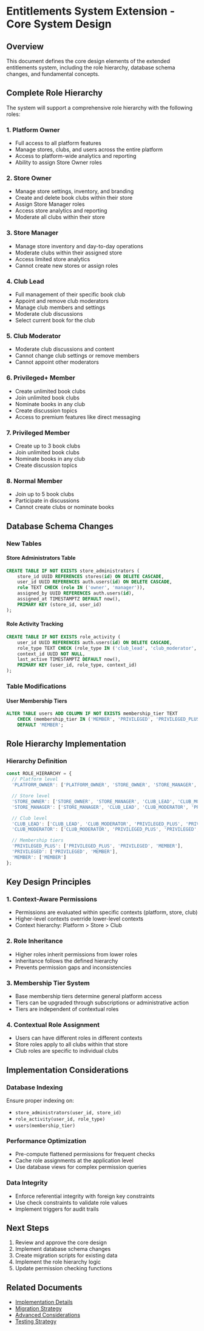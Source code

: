 # Entitlements System Extension - Core System Design

## Overview

This document defines the core design elements of the extended entitlements system, including the role hierarchy, database schema changes, and fundamental concepts.

## Complete Role Hierarchy

The system will support a comprehensive role hierarchy with the following roles:

### 1. Platform Owner
- Full access to all platform features
- Manage stores, clubs, and users across the entire platform
- Access to platform-wide analytics and reporting
- Ability to assign Store Owner roles

### 2. Store Owner
- Manage store settings, inventory, and branding
- Create and delete book clubs within their store
- Assign Store Manager roles
- Access store analytics and reporting
- Moderate all clubs within their store

### 3. Store Manager
- Manage store inventory and day-to-day operations
- Moderate clubs within their assigned store
- Access limited store analytics
- Cannot create new stores or assign roles

### 4. Club Lead
- Full management of their specific book club
- Appoint and remove club moderators
- Manage club members and settings
- Moderate club discussions
- Select current book for the club

### 5. Club Moderator
- Moderate club discussions and content
- Cannot change club settings or remove members
- Cannot appoint other moderators

### 6. Privileged+ Member
- Create unlimited book clubs
- Join unlimited book clubs
- Nominate books in any club
- Create discussion topics
- Access to premium features like direct messaging

### 7. Privileged Member
- Create up to 3 book clubs
- Join unlimited book clubs
- Nominate books in any club
- Create discussion topics

### 8. Normal Member
- Join up to 5 book clubs
- Participate in discussions
- Cannot create clubs or nominate books

## Database Schema Changes

### New Tables

#### Store Administrators Table
```sql
CREATE TABLE IF NOT EXISTS store_administrators (
    store_id UUID REFERENCES stores(id) ON DELETE CASCADE,
    user_id UUID REFERENCES auth.users(id) ON DELETE CASCADE,
    role TEXT CHECK (role IN ('owner', 'manager')),
    assigned_by UUID REFERENCES auth.users(id),
    assigned_at TIMESTAMPTZ DEFAULT now(),
    PRIMARY KEY (store_id, user_id)
);
```

#### Role Activity Tracking
```sql
CREATE TABLE IF NOT EXISTS role_activity (
    user_id UUID REFERENCES auth.users(id) ON DELETE CASCADE,
    role_type TEXT CHECK (role_type IN ('club_lead', 'club_moderator', 'store_owner', 'store_manager')),
    context_id UUID NOT NULL,
    last_active TIMESTAMPTZ DEFAULT now(),
    PRIMARY KEY (user_id, role_type, context_id)
);
```

### Table Modifications

#### User Membership Tiers
```sql
ALTER TABLE users ADD COLUMN IF NOT EXISTS membership_tier TEXT
    CHECK (membership_tier IN ('MEMBER', 'PRIVILEGED', 'PRIVILEGED_PLUS'))
    DEFAULT 'MEMBER';
```

## Role Hierarchy Implementation

### Hierarchy Definition
```typescript
const ROLE_HIERARCHY = {
  // Platform level
  'PLATFORM_OWNER': ['PLATFORM_OWNER', 'STORE_OWNER', 'STORE_MANAGER', 'CLUB_LEAD', 'CLUB_MODERATOR', 'PRIVILEGED_PLUS', 'PRIVILEGED', 'MEMBER'],

  // Store level
  'STORE_OWNER': ['STORE_OWNER', 'STORE_MANAGER', 'CLUB_LEAD', 'CLUB_MODERATOR', 'PRIVILEGED_PLUS', 'PRIVILEGED', 'MEMBER'],
  'STORE_MANAGER': ['STORE_MANAGER', 'CLUB_LEAD', 'CLUB_MODERATOR', 'PRIVILEGED_PLUS', 'PRIVILEGED', 'MEMBER'],

  // Club level
  'CLUB_LEAD': ['CLUB_LEAD', 'CLUB_MODERATOR', 'PRIVILEGED_PLUS', 'PRIVILEGED', 'MEMBER'],
  'CLUB_MODERATOR': ['CLUB_MODERATOR', 'PRIVILEGED_PLUS', 'PRIVILEGED', 'MEMBER'],

  // Membership tiers
  'PRIVILEGED_PLUS': ['PRIVILEGED_PLUS', 'PRIVILEGED', 'MEMBER'],
  'PRIVILEGED': ['PRIVILEGED', 'MEMBER'],
  'MEMBER': ['MEMBER']
};
```

## Key Design Principles

### 1. Context-Aware Permissions
- Permissions are evaluated within specific contexts (platform, store, club)
- Higher-level contexts override lower-level contexts
- Context hierarchy: Platform > Store > Club

### 2. Role Inheritance
- Higher roles inherit permissions from lower roles
- Inheritance follows the defined hierarchy
- Prevents permission gaps and inconsistencies

### 3. Membership Tier System
- Base membership tiers determine general platform access
- Tiers can be upgraded through subscriptions or administrative action
- Tiers are independent of contextual roles

### 4. Contextual Role Assignment
- Users can have different roles in different contexts
- Store roles apply to all clubs within that store
- Club roles are specific to individual clubs

## Implementation Considerations

### Database Indexing
Ensure proper indexing on:
- `store_administrators(user_id, store_id)`
- `role_activity(user_id, role_type)`
- `users(membership_tier)`

### Performance Optimization
- Pre-compute flattened permissions for frequent checks
- Cache role assignments at the application level
- Use database views for complex permission queries

### Data Integrity
- Enforce referential integrity with foreign key constraints
- Use check constraints to validate role values
- Implement triggers for audit trails

## Next Steps

1. Review and approve the core design
2. Implement database schema changes
3. Create migration scripts for existing data
4. Implement the role hierarchy logic
5. Update permission checking functions

## Related Documents

- [Implementation Details](./entitlements_implementation.md)
- [Migration Strategy](./entitlements_migration.md)
- [Advanced Considerations](./entitlements_advanced.md)
- [Testing Strategy](./entitlements_testing.md)
